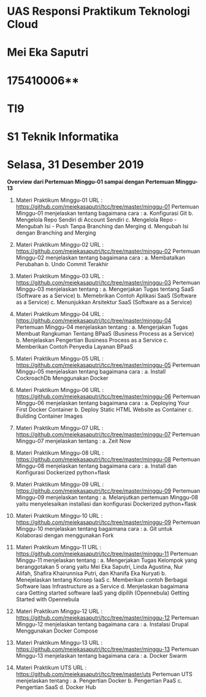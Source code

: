 # UAS Responsi Praktikum Teknologi Cloud

# Mei Eka Saputri
# 175410006**
# TI9
# S1 Teknik Informatika
# Selasa, 31 Desember 2019

**Overview dari Pertemuan Minggu-01 sampai dengan Pertemuan Minggu-13**

1. Materi Praktikum Minggu-01
   URL : https://github.com/meiekasaputri/tcc/tree/master/minggu-01
   Pertemuan Minggu-01 menjelaskan tentang bagaimana cara :
   a. Konfigurasi Git
   b. Mengelola Repo Sendiri di Account Sendiri
   c. Mengelola Repo - Mengubah Isi - Push Tanpa Branching dan Merging
   d. Mengubah Isi dengan Branching and Merging

2. Materi Praktikum Minggu-02
   URL : https://github.com/meiekasaputri/tcc/tree/master/minggu-02
   Pertemuan Minggu-02 menjelaskan tentang bagaimana cara :
   a. Membatalkan Perubahan
   b. Undo Commit Terakhir

3. Materi Praktikum Minggu-03
   URL : https://github.com/meiekasaputri/tcc/tree/master/minggu-03
   Pertemuan Minggu-03 menjelaskan tentang :
   a. Mengerjakan Tugas tentang SaaS (Software as a Service)
   b. Memebrikan Contoh Aplikasi SaaS (Software as a Service)
   c. Menunjukkan Arsitektur SaaS (Software as a Service)

4. Materi Praktikum Minggu-04
   URL : https://github.com/meiekasaputri/tcc/tree/master/minggu-04
   Pertemuan Minggu-04 menjelaskan tentang :
   a. Mengerjakan Tugas Membuat Rangkuman Tentang BPaaS (Business Process as a Service)
   b. Menjelaskan Pengertian Business Process as a Service
   c. Memberikan Contoh Penyedia Layanan BPaaS

5. Materi Praktikum  Minggu-05
   URL : https://github.com/meiekasaputri/tcc/tree/master/minggu-05
   Pertemuan Minggu-05 menjelaskan tentang bagaimana cara :
   a. Install CockroachDb Menggunakan Docker

6. Materi Praktikum Minggu-06
   URL : https://github.com/meiekasaputri/tcc/tree/master/minggu-06
   Pertemuan Minggu-06 menjelaskan tentang bagaimana cara :
   a. Deploying Your First Docker Container
   b. Deploy Static HTML Website as Container
   c. Building Container Images

7. Materi Praktikum Minggu-07
   URL : https://github.com/meiekasaputri/tcc/tree/master/minggu-07
   Pertemuan Minggu-07 menjelaskan tentang :
   a. Zeit Now

8. Materi Praktikum Minggu-08
   URL : https://github.com/meiekasaputri/tcc/tree/master/minggu-08
   Pertemuan Minggu-08 menjelaskan tentang bagaimana cara :
   a. Install dan Konfigurasi Dockerized python+flask

9. Materi Praktikum Minggu-09
   URL : https://github.com/meiekasaputri/tcc/tree/master/minggu-09
   Pertemuan Minggu-09 menjelaskan tentang :
   a. Melanjutkan pertemuan Minggu-08 yaitu menyelesaikan installasi dan konfigurasi Dockerized python+flask

10. Materi Praktikum  Minggu-10
    URL : https://github.com/meiekasaputri/tcc/tree/master/minggu-09
    Pertemuan Minggu-10 menjelaskan tentang bagaimana cara :
    a. Git untuk Kolaborasi dengan menggunakan Fork

11. Materi Praktikum  Minggu-11
    URL : https://github.com/meiekasaputri/tcc/tree/master/minggu-11
    Pertemuan Minggu-11 menjelaskan tentang :
    a. Mengerjakan Tugas Kelompok yang beranggotakan 5 orang yaitu Mei Eka Saputri, Linda Agustina, Nur Alifah, Shafira Khairunnisa Putri, dan Khanifa Eka Nuryati
    b. Menejelaskan tentang Konsep IaaS
    c. Memberikan contoh Berbagai Software Iaas Infrastructure as a Service
    d. Menjelaskan bagaimana cara Getting started software IaaS yang dipilih (Opennebula) Getting Started with Opennebula

12. Materi Praktikum Minggu-12
    URL : https://github.com/meiekasaputri/tcc/tree/master/minggu-12
    Pertemuan Minggu-12 menjelaskan tentang bagaimana cara :
    a. Instalasi Drupal Menggunakan Docker Compose

13. Materi Praktikum Minggu-13
    URL : https://github.com/meiekasaputri/tcc/tree/master/minggu-13
    Pertemuan Minggu-13 menjelaskan tentang bagaimana cara :
    a. Docker Swarm

14. Materi Praktikum UTS
    URL : https://github.com/meiekasaputri/tcc/tree/master/uts
    Pertemuan UTS menjelaskan tentang :
    a. Pengertian Docker
    b. Pengertian PaaS
    c. Pengertian SaaS
    d. Docker Hub
